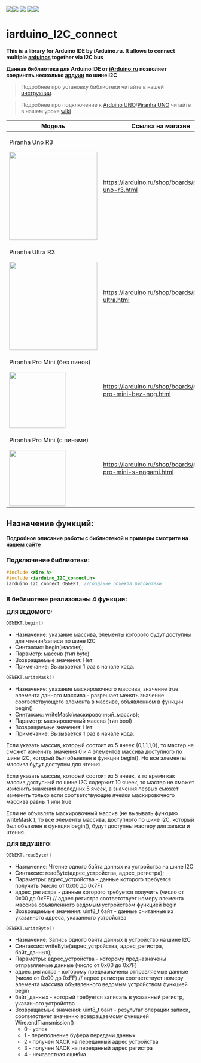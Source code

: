 [![](https://iarduino.ru/img/logo.svg)](https://iarduino.ru)[![](https://wiki.iarduino.ru/img/git-shop.svg?3)](https://iarduino.ru) [![](https://wiki.iarduino.ru/img/git-wiki.svg?2)](https://wiki.iarduino.ru) [![](https://wiki.iarduino.ru/img/git-lesson.svg?2)](https://lesson.iarduino.ru)[![](https://wiki.iarduino.ru/img/git-forum.svg?2)](http://forum.trema.ru)

# iarduino\_I2C\_connect

**This is a library for Arduino IDE by iArduino.ru. It allows to connect multiple [arduinos](https://iarduino.ru/shop/boards/Arduino/) together via I2C bus**

**Данная библиотека для Arduino IDE от [iArduino.ru](https://iarduino.ru) позволяет соединять несколько [ардуин](https://iarduino.ru/shop/boards/Arduino/) по шине I2C**

> Подробнее про установку библиотеки читайте в нашей [инструкции](https://wiki.iarduino.ru/page/Installing_libraries/).

> Подробнее про подключение к [Arduino UNO](https://iarduino.ru/shop/boards/arduino-uno-r3.html)/[Piranha UNO](https://iarduino.ru/shop/boards/piranha-uno-r3.html) читайте в нашем уроке [wiki](https://lesson.iarduino.ru/page/urok-26-3-soedinyaem-dve-arduino-po-shine-i2c/)


| Модель | Ссылка на магазин |
|---|---|
| <p>Piranha Uno R3</p> <img src="https://wiki.iarduino.ru/img/resources/973/973.svg" width="235px"></img>| https://iarduino.ru/shop/boards/piranha-uno-r3.html |
| <p>Piranha Ultra R3</p> <img src="https://wiki.iarduino.ru/img/resources/1181/1181.svg" width="235px"></img>| https://iarduino.ru/shop/boards/piranha-ultra.html |
| <p>Piranha Pro Mini (без пинов)</p> <img src="https://wiki.iarduino.ru/img/resources/1099/1099.svg" width="150px"></img>| https://iarduino.ru/shop/boards/piranha-pro-mini-bez-nog.html |
| <p>Piranha Pro Mini (с пинами)</p> <img src="https://wiki.iarduino.ru/img/resources/1098/1098.svg" width="150px"></img>| https://iarduino.ru/shop/boards/piranha-pro-mini-s-nogami.html |


## Назначение функций:

**Подробное описание работы с библиотекой и примеры смотрите на [нашем сайте](https://lesson.iarduino.ru/page/urok-26-3-soedinyaem-dve-arduino-po-shine-i2c/)**

### Подключение библиотеки:

```C++
#include <Wire.h>
#include <iarduino_I2C_connect.h>
iarduino_I2C_connect ОБЪЕКТ; //Создание объекта библиотеки
```
### В библиотеке реализованы 4 функции:

**ДЛЯ ВЕДОМОГО:**

```C++
ОБЪЕКТ.begin()
```

- Назначение: указание массива, элементы которого будут доступны для чтения/записи по шине I2C
- Синтаксис: begin(массив);
- Параметр: массив (тип byte)
- Возвращаемые значения: Нет
- Примечание: Вызывается 1 раз в начале кода.

```C++
ОБЪЕКТ.writeMask()
```

- Назначение: указание маскировочного массива, значение true элемента данного массива - разрешает менять значение соответствующего элемента в массиве, объявленном в функции begin()
- Синтаксис: writeMask(маскировочный\_массив);
- Параметр: маскировочный массив (тип bool)
- Возвращаемые значения: Нет
- Примечание: Вызывается 1 раз в начале кода.

Если указать массив, который состоит из 5 ячеек {0,1,1,1,0}, то мастер не сможет изменить значения 0 и 4 элементов массива доступного по шине I2C, который был объявлен в функции begin(). Но все элементы массива будут доступны для чтения

Если указать массив, который состоит из 5 ячеек, в то время как массив доступный по шине I2C содержит 10 ячеек, то мастер не сможет изменить значения последних 5 ячеек, а значения первых сможет изменить только если соответствующие ячейки маскировочного массива равны 1 или true

Если не объявлять маскировочный массив (не вызывать функцию writeMask ), то все элементы массива, доступного по шине I2C, который был объявлен в функции begin(), будут доступны мастеру для записи и чтения.

**ДЛЯ ВЕДУЩЕГО:**

```C++
ОБЪЕКТ.readByte()
```

- Назначение: Чтение одного байта данных из устройства на шине I2C
- Синтаксис: readByte(адрес\_устройства, адрес\_регистра);
- Параметры: адрес\_устройства - данные которого требуется получить (число от 0x00 до 0x7F)
- адрес\_регистра - данные которого требуется получить (число от 0x00 до 0xFF) // адрес регистра соответствует номеру элемента массива объявленного ведомым устройством функцией begin
- Возвращаемые значения: uint8\_t байт - данные считанные из указанного адреса, указанного устройства

```C++
ОБЪЕКТ.writeByte()
```

- Назначение: Запись одного байта данных в устройство на шине I2C
- Синтаксис: writeByte(адрес\_устройства, адрес\_регистра, байт\_данных);
- Параметры: адрес\_устройства - которому предназначены отправляемые данные (число от 0x00 до 0x7F)
- адрес\_регистра - которому предназначены отправляемые данные (число от 0x00 до 0xFF) // адрес регистра соответствует номеру элемента массива объявленного ведомым устройством функцией begin
- байт\_данных - который требуется записать в указанный регистр, указанного устройства
- Возвращаемые значения: uint8\_t байт - результат операции записи, соответствует значению возвращаемому функцией Wire.endTransmission()
  - 0 - успех
  - 1 - переполнение буфера передачи данных
  - 2 - получен NACK на переданный адрес устройства
  - 3 - получен NACK на переданный адрес регистра
  - 4 - неизвестная ошибка
